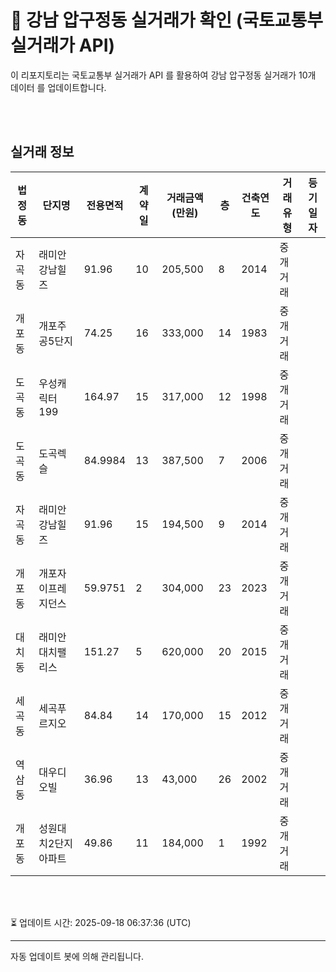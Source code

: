 
# 🚩 강남 압구정동 실거래가 확인 (국토교통부 실거래가 API)

이 리포지토리는 국토교통부 실거래가 API 를 활용하여 강남 압구정동 실거래가 10개 데이터 를 업데이트합니다.

<br>
<br>

## 실거래 정보
| 법정동 | 단지명 | 전용면적 | 계약일 | 거래금액(만원) | 층 | 건축연도 | 거래유형 | 등기일자 |
| --- | --- | --- | --- | --- | --- | --- | --- | --- |
| 자곡동 | 래미안강남힐즈 | 91.96 | 10 | 205,500 | 8 | 2014 | 중개거래 |  |
| 개포동 | 개포주공5단지 | 74.25 | 16 | 333,000 | 14 | 1983 | 중개거래 |  |
| 도곡동 | 우성캐릭터199 | 164.97 | 15 | 317,000 | 12 | 1998 | 중개거래 |  |
| 도곡동 | 도곡렉슬 | 84.9984 | 13 | 387,500 | 7 | 2006 | 중개거래 |  |
| 자곡동 | 래미안강남힐즈 | 91.96 | 15 | 194,500 | 9 | 2014 | 중개거래 |  |
| 개포동 | 개포자이프레지던스 | 59.9751 | 2 | 304,000 | 23 | 2023 | 중개거래 |  |
| 대치동 | 래미안대치팰리스 | 151.27 | 5 | 620,000 | 20 | 2015 | 중개거래 |  |
| 세곡동 | 세곡푸르지오 | 84.84 | 14 | 170,000 | 15 | 2012 | 중개거래 |  |
| 역삼동 | 대우디오빌 | 36.96 | 13 | 43,000 | 26 | 2002 | 중개거래 |  |
| 개포동 | 성원대치2단지아파트 | 49.86 | 11 | 184,000 | 1 | 1992 | 중개거래 |  |

<br>
<br>

⏳ 업데이트 시간: 2025-09-18 06:37:36 (UTC)

---
자동 업데이트 봇에 의해 관리됩니다.
    